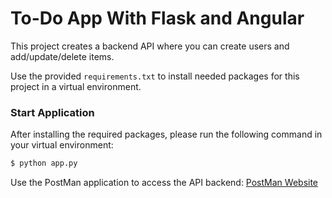 # To-Do App With Flask and Angular

This project creates a backend API where you can create users and add/update/delete items.

Use the provided `requirements.txt` to install needed packages for this project in a virtual environment.

### Start Application
After installing the required packages, please run the following command in your virtual environment:

```bash
$ python app.py
```

Use the PostMan application to access the API backend: [PostMan Website](https://www.getpostman.com/ "Postman Website")
